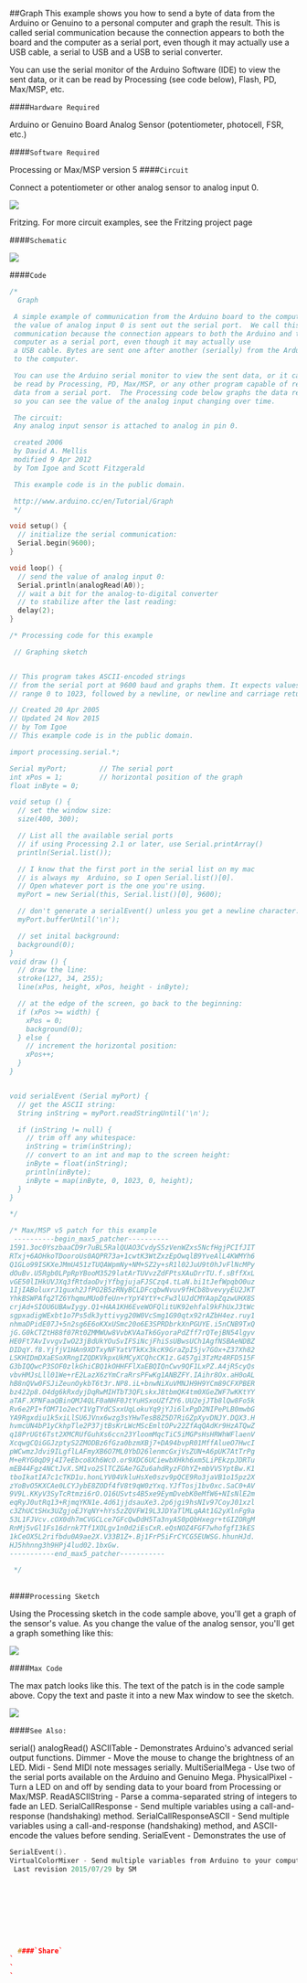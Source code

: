 ##Graph
This example shows you how to send a byte of data from the Arduino or Genuino to a personal computer and graph the result. This is called serial communication because the connection appears to both the board and the computer as a serial port, even though it may actually use a USB cable, a serial to USB and a USB to serial converter.

You can use the serial monitor of the Arduino Software (IDE) to view the sent data, or it can be read by Processing (see code below), Flash, PD, Max/MSP, etc.  

####`Hardware Required`


Arduino or Genuino Board
Analog Sensor (potentiometer, photocell, FSR, etc.)

####`Software Required`

Processing or
Max/MSP version 5
####`Circuit`


Connect a potentiometer or other analog sensor to analog input 0.



![](img/graph-circuit3.png)

Fritzing. For more circuit examples, see the Fritzing project page 

####`Schematic`



![](img/AnalogReadSerial_sch.png)


####`Code`




  
```c++
/*
  Graph

 A simple example of communication from the Arduino board to the computer:
 the value of analog input 0 is sent out the serial port.  We call this "serial"
 communication because the connection appears to both the Arduino and the
 computer as a serial port, even though it may actually use
 a USB cable. Bytes are sent one after another (serially) from the Arduino
 to the computer.

 You can use the Arduino serial monitor to view the sent data, or it can
 be read by Processing, PD, Max/MSP, or any other program capable of reading
 data from a serial port.  The Processing code below graphs the data received
 so you can see the value of the analog input changing over time.

 The circuit:
 Any analog input sensor is attached to analog in pin 0.

 created 2006
 by David A. Mellis
 modified 9 Apr 2012
 by Tom Igoe and Scott Fitzgerald

 This example code is in the public domain.

 http://www.arduino.cc/en/Tutorial/Graph
 */

void setup() {
  // initialize the serial communication:
  Serial.begin(9600);
}

void loop() {
  // send the value of analog input 0:
  Serial.println(analogRead(A0));
  // wait a bit for the analog-to-digital converter
  // to stabilize after the last reading:
  delay(2);
}

/* Processing code for this example

 // Graphing sketch


// This program takes ASCII-encoded strings
// from the serial port at 9600 baud and graphs them. It expects values in the
// range 0 to 1023, followed by a newline, or newline and carriage return

// Created 20 Apr 2005
// Updated 24 Nov 2015
// by Tom Igoe
// This example code is in the public domain.

import processing.serial.*;

Serial myPort;        // The serial port
int xPos = 1;         // horizontal position of the graph
float inByte = 0;

void setup () {
  // set the window size:
  size(400, 300);

  // List all the available serial ports
  // if using Processing 2.1 or later, use Serial.printArray()
  println(Serial.list());

  // I know that the first port in the serial list on my mac
  // is always my  Arduino, so I open Serial.list()[0].
  // Open whatever port is the one you're using.
  myPort = new Serial(this, Serial.list()[0], 9600);

  // don't generate a serialEvent() unless you get a newline character:
  myPort.bufferUntil('\n');

  // set inital background:
  background(0);
}
void draw () {
  // draw the line:
  stroke(127, 34, 255);
  line(xPos, height, xPos, height - inByte);

  // at the edge of the screen, go back to the beginning:
  if (xPos >= width) {
    xPos = 0;
    background(0);
  } else {
    // increment the horizontal position:
    xPos++;
  }
}


void serialEvent (Serial myPort) {
  // get the ASCII string:
  String inString = myPort.readStringUntil('\n');

  if (inString != null) {
    // trim off any whitespace:
    inString = trim(inString);
    // convert to an int and map to the screen height:
    inByte = float(inString);
    println(inByte);
    inByte = map(inByte, 0, 1023, 0, height);
  }
}

*/

/* Max/MSP v5 patch for this example
 ----------begin_max5_patcher----------
1591.3oc0YszbaaCD9r7uBL5RalQUAO3CvdyS5zVenWZxs5NcfHgjPCIfJIT
RTxj+6AOHkoTDooroUs0AQPR73a+1cwtK3WtZxzEpOwqlB9YveAlL4KWMYh6
Q1GLo99ISKXeJMmU451zTUQAWpmNy+NM+SZ2y+sR1l02JuU9t0hJvFlNcMPy
dOuBv.U5Rgb0LPpRpYBooM3529latArTUVvzZdFPtsXAuDrrTU.f.sBffXxL
vGE50lIHkUVJXq3fRtdaoDvjYfbgjujaFJSCzq4.tLaN.bi1tJefWpqbO0uz
1IjIABoluxrJ1guxh2JfPO2B5zRNyBCLDFcqbwNvuv9fHCb8bvevyyEU2JKT
YhkBSWPAfq2TZ6YhqmuMUo0feUn+rYpY4YtY+cFw3lUJdCMYAapZqzwUHX8S
crjAd+SIOU6UBAwIygy.Q1+HAA1KH6EveWOFQlitUK92ehfal9kFhUxJ3tWc
sgpxadigWExbt1o7Ps5dk3yttivyg20W0VcSmg1G90qtx92rAZbH4ez.ruy1
nhmaDPidE07J+5n2sg6E6oKXxUSmc20o6E3SPRDbrkXnPGUYE.i5nCNB9TxQ
jG.G0kCTZtH88f07Rt0ZMMWUw8VvbKVAaTk6GyoraPdZff7rQTejBN54lgyv
HE0Ft7AvIvvgvIwO23jBdUkYOuSvIFSiNcjFhiSsUBwsUCh1AgfNSBAeNDBZ
DIDqY.f8.YjfjV1HAn9XDTxyNFYatVTkKx3kcK9GraZpI5jv7GOx+Z37Xh82
LSKHIDmDXaESoXRngIZQDKVkpxUkMCyXCQhcCK1z.G457gi3TzMz4RFD515F
G3bIQQwcP3SOF0zlkGhiCBQ1kOHHFFlXaEBQIQnCwv9QF1LxPZ.A4jR5cyQs
vbvHMJsLll01We+rE2LazX6zYmCraRrsPFwKg1ANBZFY.IAihr8Ox.aH0oAL
hB8nQVw0FSJiZeunOykbT6t3r.NP8.iL+bnwNiXuVMNJH9H9YCm89CFXPBER
bz422p8.O4dg6kRxdyjDqRwMIHTbT3QFLskxJ8tbmQK4tm0XGeZWF7wKKtYY
aTAF.XPNFaaQBinQMJ4QLF0aNHF0JtYuHSxoUZfZY6.UU2ejJTb8lQw8Fo5k
Rv6e2PI+fOM71o2ecY1VgTYdCSxxUqLokuYq9jYJi6lxPgD2NIPePLB0mwbG
YA9Rgxdiu1k5xiLlSU6JVnx6wzg3sYHwTesB8Z5D7RiGZpXyvDNJY.DQX3.H
hvmcUN4bP1yCkhpTle2P37jtBsKrLWcMScEmltOPv22ZfAqQAdKr9HzATQwZ
q18PrUGt6Tst2XMCRUfGuhXs6ccn23YloomMqcTiC5iMGPsHsHRWhWFlaenV
XcqwgCQiGGJzptyS2ZMODBz6fGza0bzmXBj7+DA94bvpR01MffAlueO7HwcI
pWCwmzJdvi9ILgflLAFmyXB6O7ML0YbD26lenmcGxjVsZUN+A6pUK7AtTrPg
M+eRYG0qD9j4I7eEbco8Xh6WcO.or9XDC6UCiewbXHkh6xm5LiPEkzpJDRTu
mEB44Fgz4NCtJvX.SM1vo2SlTCZGAe7GZu6ahdRyzFOhYZ+mbVVSYptBw.K1
tboIkatIA7c1cTKD1u.honLYV04VkluHsXe0szv9pQCE9Ro3jaVB1o15pz2X
zYoBvO5KXCAe0LCYJybE8ZODf4fV8t9qW0zYxq.YJfTosj1bv0xc.SaC0+AV
9V9L.KKyV3SyTcRtmzi6rO.O16USvts4B5xe9EymDvebK0eMfW6+NIsNlE2m
eqRyJ0utRq13+RjmqYKN1e.4d61jjdsauXe3.2p6jgi9hsNIv97CoyJ01xzl
c3ZhUCtSHx3UZgjoEJYqNY+hYs5zZQVFW19L3JDYaTlMLqAAt1G2yXlnFg9a
53L1FJVcv.cOX0dh7mCVGCLce7GFcQwDdH5Ta3nyAS0pQbHxegr+tGIZORgM
RnMj5vGl1Fs16drnk7Tf1XOLgv1n0d2iEsCxR.eQsNOZ4FGF7whofgfI3kES
1kCeOX5L2rifbdu0A9ae2X.V33B1Z+.Bj1FrP5iFrCYCG5EUWSG.hhunHJd.
HJ5hhnng3h9HPj4lud02.1bxGw.
-----------end_max5_patcher-----------

 */
  
```





####`Processing Sketch`

Using the Processing sketch in the code sample above, you'll get a graph of the sensor's value. As you change the value of the analog sensor, you'll get a graph something like this:


![](img/graph-output.png)

####`Max Code`

The max patch looks like this.  The text of the patch is in the code sample above.  Copy the text and paste it into a new Max window to see the sketch.


![](img/max-graph.png)

####`See Also:`

serial()
analogRead()
ASCIITable - Demonstrates Arduino's advanced serial output functions.
Dimmer - Move the mouse to change the brightness of an LED.
Midi - Send MIDI note messages serially.
MultiSerialMega - Use two of the serial ports available on the Arduino and Genuino Mega.
PhysicalPixel - Turn a LED on and off by sending data to your board from Processing or Max/MSP.
ReadASCIIString - Parse a comma-separated string of integers to fade an LED.
SerialCallResponse - Send multiple variables using a call-and-response (handshaking) method.
SerialCallResponseASCII - Send multiple variables using a call-and-response (handshaking) method, and ASCII-encode the values before sending.
SerialEvent - Demonstrates the use of 
```c++
SerialEvent().
VirtualColorMixer - Send multiple variables from Arduino to your computer and read them in Processing or Max/MSP.
 Last revision 2015/07/29 by SM 



				
				




  ####`Share`
`
`
`

